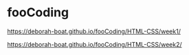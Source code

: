 # fooCoding 
https://deborah-boat.github.io/fooCoding/HTML-CSS/week1/

https://deborah-boat.github.io/fooCoding/HTML-CSS/week2/

